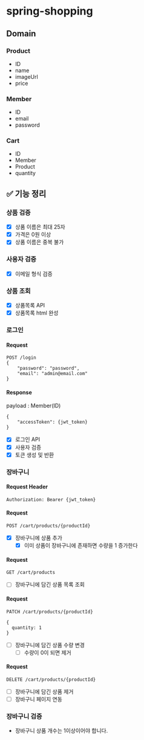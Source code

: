 # spring-shopping

## Domain

### Product
- ID
- name
- imageUrl
- price

### Member
- ID
- email
- password

### Cart
- ID
- Member
- Product
- quantity

## ✅ 기능 정리

### 상품 검증
- [x] 상품 이름은 최대 25자
- [x] 가격은 0원 이상
- [x] 상품 이름은 중복 불가

### 사용자 검증
- [x] 이메일 형식 검증

### 상품 조회

- [x] 상품목록 API
- [x] 상품목록 html 완성

### 로그인
#### Request
```
POST /login
{
    "password": "password",
    "email": "admin@email.com"
}
```
#### Response
payload : Member(ID)
```
{
    "accessToken": {jwt_token}
}
```
- [x] 로그인 API
- [x] 사용자 검증
- [x] 토큰 생성 및 반환

### 장바구니
#### Request Header
```
Authorization: Bearer {jwt_token}
```

#### Request
```
POST /cart/products/{productId}
```
- [x] 장바구니에 상품 추가
  - [x] 이미 상품이 장바구니에 존재하면 수량을 1 증가한다

#### Request
```
GET /cart/products
```
- [ ] 장바구니에 담긴 상품 목록 조회

#### Request
```
PATCH /cart/products/{productId}

{
  quantity: 1
}
```
- [ ] 장바구니에 담긴 상품 수량 변경
  - [ ] 수량이 0이 되면 제거 

#### Request
```
DELETE /cart/products/{productId}
```
- [ ] 장바구니에 담긴 상품 제거
- [ ] 장바구니 페이지 연동

### 장바구니 검증
- 장바구니 상품 개수는 1이상이어야 합니다.